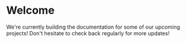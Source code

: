 # Welcome

We're currently building the documentation for some of our upcoming projects! Don't hesitate to check back regularly for more updates!